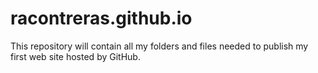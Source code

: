 # racontreras.github.io
This repository will contain all my folders and files needed to publish my first web site hosted by GitHub.
